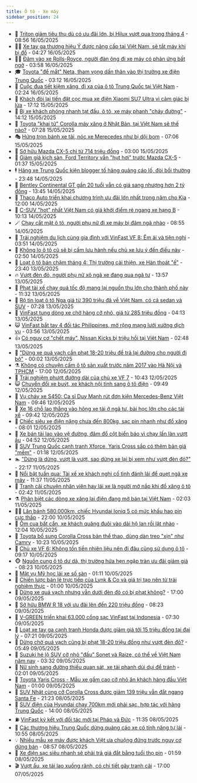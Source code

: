 ```yaml
---
title: Ô tô - Xe máy
sidebar_position: 24
---
```


<!-- dantri-o-to-xe-may:START -->
- 🤡 [Triton giảm tiêu thụ dù có ưu đãi lớn, bị Hilux vượt qua trong tháng 4](https://dantri.com.vn/o-to-xe-may/triton-giam-tieu-thu-du-co-uu-dai-lon-bi-hilux-vuot-qua-trong-thang-4-20250516125056927.htm) - 08:56 16/05/2025
- 🧑‍💻 [Xe tay ga thương hiệu Ý được nâng cấp tại Việt Nam, sẽ tắt máy khi bị đổ](https://dantri.com.vn/o-to-xe-may/xe-tay-ga-thuong-hieu-y-duoc-nang-cap-tai-viet-nam-se-tat-may-khi-bi-do-20250516110635800.htm) - 04:27 16/05/2025
- 🧑‍💻 [Đâm vào xe Rolls-Royce, người đàn ông đi xe máy có phản ứng bất ngờ](https://dantri.com.vn/o-to-xe-may/dam-vao-xe-rolls-royce-nguoi-dan-ong-di-xe-may-co-phan-ung-bat-ngo-20250516101159331.htm) - 03:58 16/05/2025
- 🎓 [Toyota &quot;để mắt&quot; Neta, tham vọng dấn thân vào thị trường xe điện Trung Quốc](https://dantri.com.vn/o-to-xe-may/toyota-de-mat-neta-tham-vong-dan-than-vao-thi-truong-xe-dien-trung-quoc-20250516101202514.htm) - 03:12 16/05/2025
- 🌊 [Cuộc đua tiết kiệm xăng, đi xa của ô tô Trung Quốc tại Việt Nam](https://dantri.com.vn/o-to-xe-may/cuoc-dua-tiet-kiem-xang-di-xa-cua-o-to-trung-quoc-tai-viet-nam-20250516001006361.htm) - 02:24 16/05/2025
- 🥷 [Khách đòi lại tiền đặt cọc mua xe điện Xiaomi SU7 Ultra vì cảm giác bị lừa](https://dantri.com.vn/o-to-xe-may/khach-doi-lai-tien-dat-coc-mua-xe-dien-xiaomi-su7-ultra-vi-cam-giac-bi-lua-20250515160625811.htm) - 17:12 15/05/2025
- 🤩 [Bị xe khách phóng nhanh tạt đầu, ô tô, xe máy phanh &quot;cháy đường&quot;](https://dantri.com.vn/o-to-xe-may/bi-xe-khach-phong-nhanh-tat-dau-o-to-xe-may-phanh-chay-duong-20250515151711015.htm) - 14:12 15/05/2025
- 🫶 [Toyota &quot;khai tử&quot; Corolla máy xăng ở Nhật Bản, tại Việt Nam sẽ thế nào?](https://dantri.com.vn/o-to-xe-may/toyota-khai-tu-corolla-may-xang-o-nhat-ban-tai-viet-nam-se-the-nao-20250515142718686.htm) - 07:28 15/05/2025
- 🎭 [Hứng trọn bánh xe tải, nóc xe Merecedes như bị dội bom](https://dantri.com.vn/o-to-xe-may/hung-tron-banh-xe-tai-noc-xe-merecedes-nhu-bi-doi-bom-20250515112458744.htm) - 07:06 15/05/2025
- 🌁 [Sở hữu Mazda CX-5 chỉ từ 714 triệu đồng](https://dantri.com.vn/o-to-xe-may/so-huu-mazda-cx-5-chi-tu-714-trieu-dong-20250515093122593.htm) - 03:00 15/05/2025
- 🦩 [Giảm giá kịch sàn, Ford Territory vẫn &quot;hụt hơi&quot; trước Mazda CX-5](https://dantri.com.vn/o-to-xe-may/giam-gia-kich-san-ford-territory-van-hut-hoi-truoc-mazda-cx-5-20250515015044187.htm) - 01:37 15/05/2025
- 🕴 [Hãng xe Trung Quốc kiện blogger tố hãng quảng cáo lố, đòi bồi thường](https://dantri.com.vn/o-to-xe-may/hang-xe-trung-quoc-kien-blogger-to-hang-quang-cao-lo-doi-boi-thuong-20250514233433294.htm) - 23:48 14/05/2025
- 🎡 [Bentley Continental GT gần 20 tuổi vẫn có giá sang nhượng hơn 2 tỷ đồng](https://dantri.com.vn/o-to-xe-may/bentley-continental-gt-gan-20-tuoi-van-co-gia-sang-nhuong-hon-2-ty-dong-20250512110308633.htm) - 13:45 14/05/2025
- 📝 [Thaco Auto triển khai chương trình ưu đãi lớn nhất trong năm cho Kia](https://dantri.com.vn/o-to-xe-may/thaco-auto-trien-khai-chuong-trinh-uu-dai-lon-nhat-trong-nam-cho-kia-20250514172736503.htm) - 12:00 14/05/2025
- 🧐 [C-SUV &quot;hot&quot; nhất Việt Nam có giá khởi điểm rẻ ngang xe hạng B](https://dantri.com.vn/o-to-xe-may/c-suv-hot-nhat-viet-nam-co-gia-khoi-diem-re-ngang-xe-hang-b-20250514144359251.htm) - 10:13 14/05/2025
- 🪄 [Chạy cắt mặt ô tô, người phụ nữ đi xe máy bị đâm ngã nhào](https://dantri.com.vn/o-to-xe-may/chay-cat-mat-o-to-nguoi-phu-nu-di-xe-may-bi-dam-nga-nhao-20250514145856414.htm) - 08:55 14/05/2025
- 🧰 [Trải nghiệm du lịch cùng gia đình với VinFast VF 8: Êm ái và tiện nghi](https://dantri.com.vn/o-to-xe-may/trai-nghiem-du-lich-cung-gia-dinh-voi-vinfast-vf-8-em-ai-va-tien-nghi-20250514100913290.htm) - 03:51 14/05/2025
- 🚀 [Không lo ô tô cũ sẽ bị cấm lưu hành nếu chủ xe lưu ý đến điều này](https://dantri.com.vn/o-to-xe-may/khong-lo-o-to-cu-se-bi-cam-luu-hanh-neu-chu-xe-luu-y-den-dieu-nay-20250514090004023.htm) - 02:50 14/05/2025
- 💪 [Loạt ô tô bán chậm tháng 4: Thị trường cải thiện, xe Hàn thoát &quot;ế&quot;](https://dantri.com.vn/o-to-xe-may/loat-o-to-ban-cham-thang-4-thi-truong-cai-thien-xe-han-thoat-e-20250514024113430.htm) - 23:40 13/05/2025
- 🔥 [Vượt đèn đỏ, người phụ nữ xô ngã xe đang qua ngã tư](https://dantri.com.vn/o-to-xe-may/vuot-den-do-nguoi-phu-nu-xo-nga-xe-dang-qua-nga-tu-20250513175237546.htm) - 13:57 13/05/2025
- 🐲 [Phạt tài xế chạy quá tốc độ mang lại nguồn thu lớn cho thành phố này](https://dantri.com.vn/o-to-xe-may/phat-tai-xe-chay-qua-toc-do-mang-lai-nguon-thu-lon-cho-thanh-pho-nay-20250513154142762.htm) - 11:32 13/05/2025
- 🌋 [Rộ tin loạt ô tô Nga giá từ 390 triệu đã về Việt Nam, có cả sedan và SUV](https://dantri.com.vn/o-to-xe-may/ro-tin-loat-o-to-nga-gia-tu-390-trieu-da-ve-viet-nam-co-ca-sedan-va-suv-20250512125717324.htm) - 07:28 13/05/2025
- 🤩 [VinFast tung dòng xe chở hàng cỡ nhỏ, giá từ 285 triệu đồng](https://dantri.com.vn/o-to-xe-may/vinfast-tung-dong-xe-cho-hang-co-nho-gia-tu-285-trieu-dong-20250513102125704.htm) - 04:13 13/05/2025
- 😺 [VinFast bắt tay 4 đối tác Philippines, mở rộng mạng lưới xưởng dịch vụ](https://dantri.com.vn/o-to-xe-may/vinfast-bat-tay-4-doi-tac-philippines-mo-rong-mang-luoi-xuong-dich-vu-20250513105123951.htm) - 03:56 13/05/2025
- 👍 [Có nguy cơ &quot;chết máy&quot;, Nissan Kicks bị triệu hồi tại Việt Nam](https://dantri.com.vn/o-to-xe-may/co-nguy-co-chet-may-nissan-kicks-bi-trieu-hoi-tai-viet-nam-20250513014606707.htm) - 02:48 13/05/2025
- 🎃 [&quot;Dừng xe quá vạch cần phạt 18-20 triệu để trả lại đường cho người đi bộ&quot;](https://dantri.com.vn/o-to-xe-may/dung-xe-qua-vach-can-phat-18-20-trieu-de-tra-lai-duong-cho-nguoi-di-bo-20250513004651871.htm) - 00:02 13/05/2025
- ⚗️ [Không có chuyện cấm ô tô sản xuất trước năm 2017 vào Hà Nội và TPHCM](https://dantri.com.vn/o-to-xe-may/khong-co-chuyen-cam-o-to-san-xuat-truoc-nam-2017-vao-ha-noi-va-tphcm-20250512173738364.htm) - 17:00 12/05/2025
- 🦄 [Trải nghiệm phượt đường dài của chủ xe VF 7](https://dantri.com.vn/o-to-xe-may/trai-nghiem-phuot-duong-dai-cua-chu-xe-vf-7-20250512173444381.htm) - 10:43 12/05/2025
- 😺 [Chuyển đổi xe buýt, xe khách nội tỉnh sang ô tô điện](https://dantri.com.vn/o-to-xe-may/chuyen-doi-xe-buyt-xe-khach-noi-tinh-sang-o-to-dien-20250512155534192.htm) - 09:49 12/05/2025
- 💼 [Vụ cháy xe S450: Ca sĩ Duy Mạnh rút đơn kiện Mercedes-Benz Việt Nam](https://dantri.com.vn/o-to-xe-may/vu-chay-xe-s450-ca-si-duy-manh-rut-don-kien-mercedes-benz-viet-nam-20250512154201834.htm) - 09:46 12/05/2025
- 💃 [Xe 16 chỗ lao thẳng vào hông xe tải ở ngã tư, bài học lớn cho các tài xế](https://dantri.com.vn/o-to-xe-may/xe-16-cho-lao-thang-vao-hong-xe-tai-o-nga-tu-bai-hoc-lon-cho-cac-tai-xe-20250512164026923.htm) - 09:42 12/05/2025
- 🚀 [Chiếc siêu xe điện nặng chưa đến 800kg, sạc pin nhanh như đổ xăng](https://dantri.com.vn/o-to-xe-may/chiec-sieu-xe-dien-nang-chua-den-800kg-sac-pin-nhanh-nhu-do-xang-20250512115537839.htm) - 08:01 12/05/2025
- 🤩 [Xe bán tải lao vào vệ đường, đâm đổ cột biển báo vì chạy lấn làn vượt ẩu](https://dantri.com.vn/o-to-xe-may/xe-ban-tai-lao-vao-ve-duong-dam-do-cot-bien-bao-vi-chay-lan-lan-vuot-au-20250512094151786.htm) - 04:52 12/05/2025
- 💪 [SUV Trung Quốc cạnh tranh Xforce, Yaris Cross sắp có thêm bản giá &quot;mềm&quot;](https://dantri.com.vn/o-to-xe-may/suv-trung-quoc-canh-tranh-xforce-yaris-cross-sap-co-them-ban-gia-mem-20250510160758815.htm) - 01:18 12/05/2025
- 🏊 [&quot;Dừng là dừng, vượt là vượt, sao dừng xe lại bị xem như vượt đèn đỏ?&quot;](https://dantri.com.vn/o-to-xe-may/dung-la-dung-vuot-la-vuot-sao-dung-xe-lai-bi-xem-nhu-vuot-den-do-20250511173248522.htm) - 22:17 11/05/2025
- 💄 [Nổi bật tuần qua: Tài xế xe khách nghi cố tình đánh lái để quẹt ngã xe máy](https://dantri.com.vn/o-to-xe-may/noi-bat-tuan-qua-tai-xe-xe-khach-nghi-co-tinh-danh-lai-de-quet-nga-xe-may-20250511183039645.htm) - 11:37 11/05/2025
- 👺 [Tranh cãi chuyện nhân viên hay lái xe là người mở nắp khi đổ xăng ô tô](https://dantri.com.vn/o-to-xe-may/tranh-cai-chuyen-nhan-vien-hay-lai-xe-la-nguoi-mo-nap-khi-do-xang-o-to-20250511093948138.htm) - 02:42 11/05/2025
- ⚗️ [Phân biệt các dòng xe xăng lai điện đang mở bán tại Việt Nam](https://dantri.com.vn/o-to-xe-may/phan-biet-cac-dong-xe-xang-lai-dien-dang-mo-ban-tai-viet-nam-20250506143158481.htm) - 02:03 11/05/2025
- 🧑‍🏫 [Lăn bánh 580.000km, chiếc Hyundai Ioniq 5 có mức khấu hao pin cực thấp](https://dantri.com.vn/o-to-xe-may/lan-banh-580000km-chiec-hyundai-ioniq-5-co-muc-khau-hao-pin-cuc-thap-20250510205139208.htm) - 22:00 10/05/2025
- 🦒 [Ôm cua bất cẩn, xe khách quăng đuôi vào dải hộ lan rồi lật nhào](https://dantri.com.vn/o-to-xe-may/om-cua-bat-can-xe-khach-quang-duoi-vao-dai-ho-lan-roi-lat-nhao-20250510184152373.htm) - 12:04 10/05/2025
- 🐘 [Toyota bổ sung Corolla Cross bản thể thao, dùng dàn treo &quot;xịn&quot; như Camry](https://dantri.com.vn/o-to-xe-may/toyota-bo-sung-corolla-cross-ban-the-thao-dung-dan-treo-xin-nhu-camry-20250510171935361.htm) - 10:23 10/05/2025
- 🧠 [Chủ xe VF 6: Không tốn tiền nhiên liệu nên đi đâu cũng sử dụng ô tô](https://dantri.com.vn/o-to-xe-may/chu-xe-vf-6-khong-ton-tien-nhien-lieu-nen-di-dau-cung-su-dung-o-to-20250510160401919.htm) - 09:17 10/05/2025
- 🐵 [Nguồn cung ô tô dư dả, thị trường hứa hẹn ngập tràn ưu đãi giảm giá](https://dantri.com.vn/o-to-xe-may/nguon-cung-o-to-du-da-thi-truong-hua-hen-ngap-tran-uu-dai-giam-gia-20250509155916150.htm) - 08:23 10/05/2025
- 🤭 [Mật vụ Mỹ học lái xe số sàn](https://dantri.com.vn/o-to-xe-may/mat-vu-my-hoc-lai-xe-so-san-20250509165033400.htm) - 01:11 10/05/2025
- 🤠 [Chiến lược bán lẻ trực tiếp của Lynk &amp; Co và giá trị tạo nên từ trải nghiệm thực](https://dantri.com.vn/o-to-xe-may/chien-luoc-ban-le-truc-tiep-cua-lynk-co-va-gia-tri-tao-nen-tu-trai-nghiem-thuc-20250509182422519.htm) - 01:00 10/05/2025
- 🫶 [Dừng xe quá vạch nhưng vẫn dưới đèn đỏ có bị phạt không?](https://dantri.com.vn/o-to-xe-may/dung-xe-qua-vach-nhung-van-duoi-den-do-co-bi-phat-khong-20250509160930433.htm) - 17:00 09/05/2025
- 🚀 [Sở hữu BMW R 18 với ưu đãi lên đến 220 triệu đồng](https://dantri.com.vn/o-to-xe-may/so-huu-bmw-r-18-voi-uu-dai-len-den-220-trieu-dong-20250509152123321.htm) - 08:23 09/05/2025
- 🎊 [V-GREEN triển khai 63.000 cổng sạc VinFast tại Indonesia](https://dantri.com.vn/o-to-xe-may/v-green-trien-khai-63000-cong-sac-vinfast-tai-indonesia-20250509141141113.htm) - 07:30 09/05/2025
- 🦄 [Loạt xe tay ga cạnh tranh Honda được giảm giá tới 15 triệu đồng tại đại lý](https://dantri.com.vn/o-to-xe-may/loat-xe-tay-ga-canh-tranh-honda-duoc-giam-gia-toi-15-trieu-dong-tai-dai-ly-20250509121202758.htm) - 07:21 09/05/2025
- 🥷 [Dừng chờ quá vạch cũng bị phạt 18-20 triệu đồng như vượt đèn đỏ?](https://dantri.com.vn/o-to-xe-may/dung-cho-qua-vach-cung-bi-phat-18-20-trieu-dong-nhu-vuot-den-do-20250509121413722.htm) - 05:49 09/05/2025
- 🦏 [Suzuki hé lộ SUV cỡ nhỏ &quot;đấu&quot; Sonet và Raize, có thể về Việt Nam năm nay](https://dantri.com.vn/o-to-xe-may/suzuki-he-lo-suv-co-nho-dau-sonet-va-raize-co-the-ve-viet-nam-nam-nay-20250509102820968.htm) - 03:32 09/05/2025
- 🤗 [Nữ sinh sang đường thiếu quan sát, xe tải phanh dúi dụi để tránh](https://dantri.com.vn/o-to-xe-may/nu-sinh-sang-duong-thieu-quan-sat-xe-tai-phanh-dui-dui-de-tranh-20250509015600899.htm) - 02:01 09/05/2025
- 🐲 [Toyota Yaris Cross - Mẫu xe gầm cao cỡ nhỏ ăn khách hàng đầu Việt Nam](https://dantri.com.vn/o-to-xe-may/toyota-yaris-cross-mau-xe-gam-cao-co-nho-an-khach-hang-dau-viet-nam-20250508191339860.htm) - 01:00 09/05/2025
- 🤭 [SUV Nhật cùng cỡ Corolla Cross được giảm 139 triệu vẫn đắt ngang Santa Fe](https://dantri.com.vn/o-to-xe-may/suv-nhat-cung-co-corolla-cross-duoc-giam-139-trieu-van-dat-ngang-santa-fe-20250508095022367.htm) - 21:23 08/05/2025
- 🐻 [SUV điện của Hyundai chạy 700km mới phải sạc, hợp tác với hãng Trung Quốc](https://dantri.com.vn/o-to-xe-may/suv-dien-cua-hyundai-chay-700km-moi-phai-sac-hop-tac-voi-hang-trung-quoc-20250508181931114.htm) - 14:00 08/05/2025
- ⛽️ [VinFast ký kết với đối tác mới tại Pháp và Đức](https://dantri.com.vn/o-to-xe-may/vinfast-ky-ket-voi-doi-tac-moi-tai-phap-va-duc-20250508175332205.htm) - 11:35 08/05/2025
- 🫣 [Các thương hiệu Trung Quốc dừng quảng cáo xe có tính năng tự lái](https://dantri.com.vn/o-to-xe-may/cac-thuong-hieu-trung-quoc-dung-quang-cao-xe-co-tinh-nang-tu-lai-20250508092731375.htm) - 10:55 08/05/2025
- 💡 [Nhiều mẫu xe máy được khách Việt ưa chuộng đứng trước nguy cơ dừng bán](https://dantri.com.vn/o-to-xe-may/nhieu-mau-xe-may-duoc-khach-viet-ua-chuong-dung-truoc-nguy-co-dung-ban-20250507232902713.htm) - 08:57 08/05/2025
- 💪 [Xe điện sạc siêu nhanh sẽ phải trả giá đắt bằng tuổi thọ pin](https://dantri.com.vn/o-to-xe-may/xe-dien-sac-sieu-nhanh-se-phai-tra-gia-dat-bang-tuoi-tho-pin-20250507154633289.htm) - 01:59 08/05/2025
- 🎬 [Vượt ẩu, xe tải lao xuống rãnh, có chi tiết gây tranh cãi](https://dantri.com.vn/o-to-xe-may/vuot-au-xe-tai-lao-xuong-ranh-co-chi-tiet-gay-tranh-cai-20250507170241957.htm) - 17:00 07/05/2025<!-- dantri-o-to-xe-may:END -->
